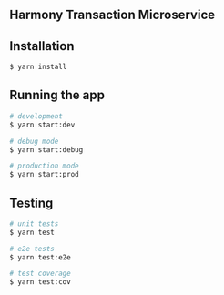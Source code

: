 ## Harmony Transaction Microservice

## Installation

```bash
$ yarn install
```

## Running the app

```bash
# development
$ yarn start:dev

# debug mode
$ yarn start:debug

# production mode
$ yarn start:prod
```

## Testing

```bash
# unit tests
$ yarn test

# e2e tests
$ yarn test:e2e

# test coverage
$ yarn test:cov
```
